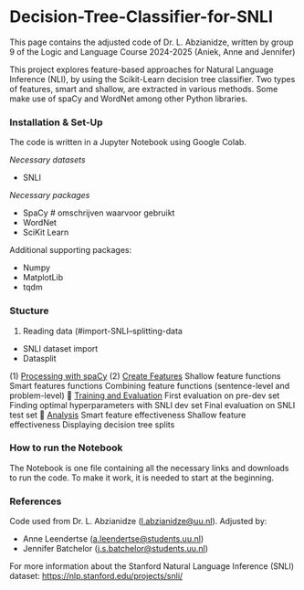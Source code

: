 # Decision-Tree-Classifier-for-SNLI
This page contains the adjusted code of Dr. L. Abzianidze, written by group 9 of the Logic and Language Course 2024-2025 (Aniek, Anne and Jennifer)

This project explores feature-based approaches for Natural Language Inference (NLI), by using the Scikit-Learn decision tree classifier. 
Two types of features, smart and shallow, are extracted in various methods. Some make use of spaCy and WordNet among other Python libraries.

### Installation & Set-Up
The code is written in a Jupyter Notebook using Google Colab.

*Necessary datasets*
- SNLI

*Necessary packages*
- SpaCy # omschrijven waarvoor gebruikt
- WordNet
- SciKit Learn

Additional supporting packages:
- Numpy
- MatplotLib
- tqdm

### Stucture
1. Reading data (#import-SNLI–splitting-data
  - SNLI dataset import
  - Datasplit

    
(1) [Processing with spaCy](#obtain-spaCydocs)
(2) [Create Features](#feature-extraction--feature-combination)
Shallow feature functions
Smart features functions
Combining feature functions (sentence-level and problem-level)
⿤ [Training and Evaluation](#model-training--evaluation) 
First evaluation on pre-dev set
Finding optimal hyperparameters with SNLI dev set
Final evaluation on SNLI test set
⿥ [Analysis](#analysis--interpretation) 
Smart feature effectiveness
Shallow feature effectiveness
Displaying decision tree splits

### How to run the Notebook
The Notebook is one file containing all the necessary links and downloads to run the code. To make it work, it is needed to start at the beginning.

### References
Code used from Dr. L. Abzianidze (l.abzianidze@uu.nl).
Adjusted by:
- Anne Leendertse (a.leendertse@students.uu.nl)
- Jennifer Batchelor (j.s.batchelor@students.uu.nl)

For more information about the Stanford Natural Language Inference (SNLI) dataset: https://nlp.stanford.edu/projects/snli/ 

